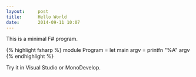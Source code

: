 ```yaml
---
layout:     post
title:      Hello World
date:       2014-09-11 10:07
---
```


This is a minimal F# program.

{% highlight fsharp %}
module Program =
  let main argv =
    printfn "%A" argv
{% endhighlight %}

Try it in Visual Studio or MonoDevelop.
